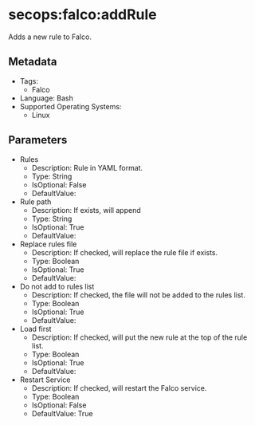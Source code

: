 <!-- region Generated -->
# secops:falco:addRule

Adds a new rule to Falco.

## Metadata

- Tags:
  - Falco
- Language: Bash
- Supported Operating Systems:
  - Linux

## Parameters

- Rules
  - Description: Rule in YAML format.
  - Type: String
  - IsOptional: False
  - DefaultValue: 
- Rule path
  - Description: If exists, will append
  - Type: String
  - IsOptional: True
  - DefaultValue: 
- Replace rules file
  - Description: If checked, will replace the rule file if exists.
  - Type: Boolean
  - IsOptional: True
  - DefaultValue: 
- Do not add to rules list
  - Description: If checked, the file will not be added to the rules list.
  - Type: Boolean
  - IsOptional: True
  - DefaultValue: 
- Load first
  - Description: If checked, will put the new rule at the top of the rule list.
  - Type: Boolean
  - IsOptional: True
  - DefaultValue: 
- Restart Service
  - Description: If checked, will restart the Falco service.
  - Type: Boolean
  - IsOptional: False
  - DefaultValue: True
<!-- endregion -->
